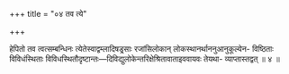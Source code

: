 +++
title = "०४ तव त्ये"

+++

हेपितो तव त्वत्सम्बन्धिनः त्येतेस्वाद्वम्लादिषड्र्साः रजांसिलोकान् लोकस्थानर्थाननुआनुकूल्येन- विष्ठिताः विविधंस्थिताः विविधस्थितौदृष्टान्तः—दिविद्युलोकेन्तरिक्षेश्रितावाताइववायवः तेयथा- व्याप्तास्तद्वत् ॥ ४ ॥